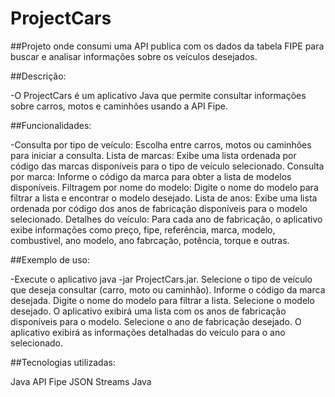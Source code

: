 ﻿# ProjectCars

##Projeto onde consumi uma API publica com os dados da tabela FIPE para buscar e analisar informações sobre os veículos desejados. 

##Descrição:

-O ProjectCars é um aplicativo Java que permite consultar informações sobre carros, motos e caminhões usando a API Fipe.

##Funcionalidades:

-Consulta por tipo de veículo: Escolha entre carros, motos ou caminhões para iniciar a consulta.
Lista de marcas: Exibe uma lista ordenada por código das marcas disponíveis para o tipo de veículo selecionado.
Consulta por marca: Informe o código da marca para obter a lista de modelos disponíveis.
Filtragem por nome do modelo: Digite o nome do modelo para filtrar a lista e encontrar o modelo desejado.
Lista de anos: Exibe uma lista ordenada por código dos anos de fabricação disponíveis para o modelo selecionado.
Detalhes do veículo: Para cada ano de fabricação, o aplicativo exibe informações como preço, fipe, referência, marca, modelo, combustivel, ano modelo, ano fabrcação, potência, torque e outras.

##Exemplo de uso:

-Execute o aplicativo java -jar ProjectCars.jar.
Selecione o tipo de veículo que deseja consultar (carro, moto ou caminhão).
Informe o código da marca desejada.
Digite o nome do modelo para filtrar a lista.
Selecione o modelo desejado.
O aplicativo exibirá uma lista com os anos de fabricação disponíveis para o modelo.
Selecione o ano de fabricação desejado.
O aplicativo exibirá as informações detalhadas do veículo para o ano selecionado.

##Tecnologias utilizadas:

Java
API Fipe
JSON
Streams Java

